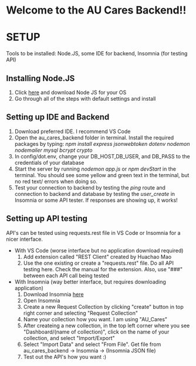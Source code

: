 # Welcome to the AU Cares Backend!!

# SETUP
Tools to be installed: Node.JS, some IDE for backend, Insomnia (for testing API)

## Installing Node.JS
1. Click [here](https://nodejs.org/en/download/) and download Node JS for your OS
1. Go through all of the steps with default settings and install

## Setting up IDE and Backend

1. Download preferred IDE. I recommend VS Code
1. Open the au_cares_backend folder in terminal. Install the required packages by typing: *npm install express jsonwebtoken dotenv nodemon nodemailer mysql bcrypt crypto*
1. In config/dot.env, change your DB_HOST,DB_USER, and DB_PASS to the credentials of your database
1. Start the server by running *nodemon app.js* or *npm devStart* in the terminal. You should see some yellow and green text in the terminal, but no red text/ errors when doing so.
1. Test your connection to backend by testing the *ping* route and connection to backend and database by testing the *user_create* in Insomnia or some API tester. If responses are showing up, it works!

## Setting up API testing
API's can be tested using requests.rest file in VS Code or Insomnia for a nicer interface.

* With VS Code (worse interface but no application download required)
    1. Add extension called "REST Client" created by Huachao Mao
    1. Use the one existing or create a "requests.rest" file. Do all API testing here. Check the manual for the extension. Also, use "###" between each API call being tested
* With Insomnia (way better interface, but requires downloading application)
    1. Download Insomnia [here](https://insomnia.rest/download)
    1. Open Insomnia
    1. Create a new Request Collection by clicking "create" button in top right corner and selecting "Request Collection"
    1. Name your collection how you want. I am using "AU_Cares"
    1. After createing a new collection, in the top left corner where you see "Dashboard/(name of collection)", click on the name of your collection, and select "Import/Export"
    1. Select "Import Data" and select "From File". Get file from au_cares_backend -> Insomnia -> (Insomnia JSON file)
    1. Test out the API's how you want :)